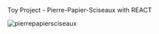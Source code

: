 Toy Project - Pierre-Papier-Sciseaux with REACT

![pierrepapiersciseaux](https://user-images.githubusercontent.com/81311476/210432335-b148f1ed-184b-4a05-a2c7-ecb7e798594d.png)
